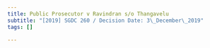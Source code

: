 ```yaml
---
title: Public Prosecutor v Ravindran s/o Thangavelu
subtitle: "[2019] SGDC 260 / Decision Date: 3\_December\_2019"
tags: []

---
```

